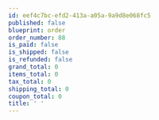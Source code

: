 ```yaml
---
id: eef4c7bc-efd2-413a-a05a-9a9d8e068fc5
published: false
blueprint: order
order_number: 88
is_paid: false
is_shipped: false
is_refunded: false
grand_total: 0
items_total: 0
tax_total: 0
shipping_total: 0
coupon_total: 0
title: ' '
---
```


